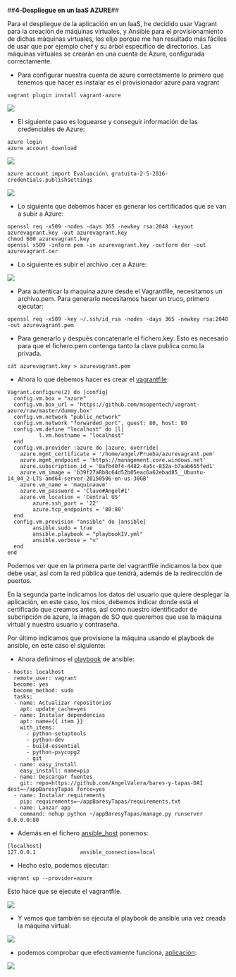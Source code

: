 ##**4-Despliegue en un IaaS AZURE**##


Para el despliegue de la aplicación en un IaaS, he decidido usar Vagrant para la creación de máquinas virtuales, y Ansible para el provisionamiento de dichas máquinas virtuales, los elijo porque me han resultado más fáciles de usar que por ejemplo chef y su árbol específico de directorios. Las máquinas virtuales se crearán en una cuenta de Azure, configurada correctamente.

* Para configurar nuestra cuenta de azure correctamente lo primero que tenemos que hacer es instalar es el provisionador azure para vagrant

```vagrant plugin install vagrant-azure```

![](http://i666.photobucket.com/albums/vv21/angelvalera/Ejercicios%20tema%206/Seleccioacuten_023_zpsrddsrwg7.png)


* El siguiente paso es loguearse y conseguir información de las credenciales de Azure:

```
azure login
azure account download
```

![](http://i666.photobucket.com/albums/vv21/angelvalera/Ejercicios%20tema%206/Seleccioacuten_024_zpsdfxi5axe.png)

```azure account import Evaluación\ gratuita-2-5-2016-credentials.publishsettings```

![](http://i666.photobucket.com/albums/vv21/angelvalera/Ejercicios%20tema%206/Seleccioacuten_025_zpsqvr4qpfj.png)


* Lo siguiente que debemos hacer es generar los certificados que se van a subir a Azure:

```
openssl req -x509 -nodes -days 365 -newkey rsa:2048 -keyout azurevagrant.key -out azurevagrant.key
chmod 600 azurevagrant.key
openssl x509 -inform pem -in azurevagrant.key -outform der -out azurevagrant.cer
```

* Lo siguiente es subir el archivo .cer a Azure:

![](http://i666.photobucket.com/albums/vv21/angelvalera/Ejercicios%20tema%206/Seleccioacuten_026_zpslehlmd7g.png)

* Para autenticar la maquina azure desde el Vagrantfile, necesitamos un archivo.pem. Para generarlo necesitamos hacer un truco, primero ejecutar:

```
openssl req -x509 -key ~/.ssh/id_rsa -nodes -days 365 -newkey rsa:2048 -out azurevagrant.pem
```

* Para generarlo y después concatenarle el fichero.key. Esto es necesario para que el fichero.pem contenga tanto la clave publica como la privada.

```
cat azurevagrant.key > azurevagrant.pem 
```
* Ahora lo que debemos hacer es crear el [vagrantfile](https://github.com/AngelValera/bares-y-tapas-DAI/blob/master/despliegueAzure/Vagrantfile):

```
Vagrant.configure(2) do |config|
  config.vm.box = "azure"
  config.vm.box_url = 'https://github.com/msopentech/vagrant-azure/raw/master/dummy.box'  
  config.vm.network "public_network"
  config.vm.network "forwarded_port", guest: 80, host: 80
  config.vm.define "localhost" do |l|
          l.vm.hostname = "localhost"
  end
  config.vm.provider :azure do |azure, override|
    azure.mgmt_certificate = '/home/angel/Prueba/azurevagrant.pem'
    azure.mgmt_endpoint = 'https://management.core.windows.net'
    azure.subscription_id = '8afb40f4-4482-4a5c-832a-b7aab655fed1'
    azure.vm_image = 'b39f27a8b8c64d52b05eac6a62ebad85__Ubuntu-14_04_2-LTS-amd64-server-20150506-en-us-30GB'
    azure.vm_name = 'maquinaavm'
    azure.vm_password = 'Clave#Angel#1'
    azure.vm_location = 'Central US' 
        azure.ssh_port = '22'
        azure.tcp_endpoints = '80:80'
  end
  config.vm.provision "ansible" do |ansible|
        ansible.sudo = true
        ansible.playbook = "playbookIV.yml"
        ansible.verbose = "v"
  end
end
```

Podemos ver que en la primera parte del vagrantfile indicamos la box que debe usar, así com la red pública que tendrá, además de la redirección de puertos.

En la segunda parte indicamos los datos del usuario que quiere desplegar la aplicación, en este caso, los mios, debemos indicar donde está el certificado que creamos antes, así como nuestro identificador de subcripción de azure, la imagen de SO que queremos que use la máquina virtual y nuestro usuario y contraseña.

Por último indicamos que provisione la máquina usando el playbook de ansible, en este caso el siguiente:

* Ahora definimos el [playbook](https://github.com/AngelValera/bares-y-tapas-DAI/blob/master/despliegueAzure/playbookIV.yml) de ansible:

```YML
- hosts: localhost
  remote_user: vagrant
  become: yes
  become_method: sudo
  tasks:
  - name: Actualizar repositorios
    apt: update_cache=yes        
  - name: Instalar dependencias
    apt: name={{ item }}
    with_items:
      - python-setuptools
      - python-dev
      - build-essential
      - python-psycopg2
      - git    
  - name: easy_install
    easy_install: name=pip    
  - name: Descargar fuentes
    git: repo=https://github.com/AngelValera/bares-y-tapas-DAI dest=~/appBaresyTapas force=yes    
  - name: Instalar requirements
    pip: requirements=~/appBaresyTapas/requirements.txt    
  - name: Lanzar app
    command: nohup python ~/appBaresyTapas/manage.py runserver 0.0.0.0:80
```
* Además en el fichero [ansible_host](https://github.com/AngelValera/bares-y-tapas-DAI/blob/master/despliegueAzure/ansible_hosts) ponemos:

```
[localhost]
127.0.0.1              ansible_connection=local
```

* Hecho esto, podemos ejecutar:

```
vagrant up --provider=azure
```

Esto hace que se ejecute el vagrantfile. 

![](http://i666.photobucket.com/albums/vv21/angelvalera/Ejercicios%20tema%206/Seleccioacuten_002_zpsc3tsonux.png)

* Y vemos que también se ejecuta el playbook de ansible una vez creada la máquina virtual:

![](http://i666.photobucket.com/albums/vv21/angelvalera/Ejercicios%20tema%206/Seleccioacuten_003_zpsylr2hhzb.png)

* podemos comprobar que efectivamente funciona, [aplicación](http://maquinaavm-service-xuybo.cloudapp.net/):

![](http://i666.photobucket.com/albums/vv21/angelvalera/Ejercicios%20tema%206/Seleccioacuten_004_zpskpbu6eux.png)

